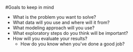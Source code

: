 #Goals to keep in mind
* What is the problem you want to solve?
* What data will you use and where will it from?
* What modeling approach will you use?
* What exploratory steps do you think will be important?
* How will you evaluate your results?
  * How do you know when you've done a good job?
